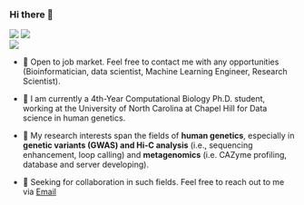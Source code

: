 ### Hi there 👋
[![](https://img.shields.io/badge/website-orange?&style=for-the-badge&logo=Google%20chrome&logoColor=white)](https://linnabrown.github.io)
[![](https://img.shields.io/badge/google%20scholar-%234285F4.svg?&style=for-the-badge&logo=google-scholar&logoColor=white)](https://scholar.google.com/citations?user=thTEg3IAAAAJ&hl=en)
<br>
[![](https://img.shields.io/twitter/follow/LeHuang9?style=social)](https://twitter.com/intent/follow?screen_name=LeHuang9)
- 💼 Open to job market. Feel free to contact me with any opportunities (Bioinformatician, data scientist, Machine Learning Engineer, Research Scientist).

- 🔭 I am currently a 4th-Year Computational Biology Ph.D. student, working at the University of North Carolina at Chapel Hill for Data science in human genetics. 

- 🌱 My research interests span the fields of **human genetics**, especially in **genetic variants (GWAS) and Hi-C analysis** (i.e., sequencing enhancement, loop calling) and **metagenomics** (i.e. CAZyme profiling, database and server developing). 

- 👯 Seeking for collaboration in such fields. Feel free to reach out to me via <a href="mailto:lehuang@unc.edu?subject=intention of cooperation from [name]-[title]-[institute]">Email</a>





<!--
**linnabrown/linnabrown** is a ✨ _special_ ✨ repository because its `README.md` (this file) appears on your GitHub profile.

Here are some ideas to get you started:

- 🔭 I’m currently working on ...
- 🌱 I’m currently learning ...
- 👯 I’m looking to collaborate on ...
- 🤔 I’m looking for help with ...
- 💬 Ask me about ...
- 📫 How to reach me: ...
- 😄 Pronouns: ...
- ⚡ Fun fact: ...
-->

